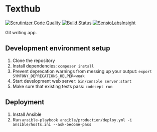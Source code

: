 Texthub
=======

[![Scrutinizer Code Quality](https://scrutinizer-ci.com/g/yhoiseth/texthub/badges/quality-score.png?b=master)](https://scrutinizer-ci.com/g/yhoiseth/texthub/?branch=master)
[![Build Status](https://scrutinizer-ci.com/g/yhoiseth/texthub/badges/build.png?b=master)](https://scrutinizer-ci.com/g/yhoiseth/texthub/build-status/master)
[![SensioLabsInsight](https://insight.sensiolabs.com/projects/92570026-27cd-4775-a73e-09e1f1e81e50/mini.png)](https://insight.sensiolabs.com/projects/92570026-27cd-4775-a73e-09e1f1e81e50)

Git writing app.

## Development environment setup

1. Clone the repository
2. Install dependencies: `composer install`
3. Prevent deprecation warnings from messing up your output: `export SYMFONY_DEPRECATIONS_HELPER=weak`
4. Start development web server: `bin/console server:start`
3. Make sure that existing tests pass: `codecept run`

## Deployment

1. Install Ansible
2. Run `ansible-playbook ansible/production/deploy.yml -i ansible/hosts.ini --ask-become-pass`

